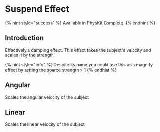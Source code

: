# Suspend Effect



{% hint style="success" %}
Available in PhysKit [Complete](https://prf.hn/l/rpoyznk).
{% endhint %}

## Introduction

Effectively a damping effect. This effect takes the subject's velocity and scales it by the strength.

{% hint style="info" %}
Despite its name you could use this as a magnify effect by setting the source strength > 1
{% endhint %}

## Angular

Scales the angular velocity of the subject

## Linear

Scales the linear velocity of the subject
